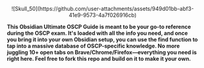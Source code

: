 <p align="center">
![Skull_50](https://github.com/user-attachments/assets/949d01bb-abf3-41e9-9573-4a7f026916cb)
</p>

**This Obsidian Ultimate OSCP Guide is meant to be your go-to reference during the OSCP exam. It's loaded with all the info you need, and once you bring it into your own Obsidian setup, you can use the find function to tap into a massive database of OSCP-specific knowledge. No more juggling 10+ open tabs on Brave/Chrome/Firefox—everything you need is right here. Feel free to fork this repo and build on it to make it your own.**
